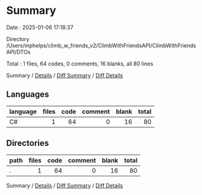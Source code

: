 # Summary

Date : 2025-01-06 17:18:37

Directory /Users/mphelps/climb_w_friends_v2/ClimbWithFriendsAPI/ClimbWithFriendsAPI/DTOs

Total : 1 files,  64 codes, 0 comments, 16 blanks, all 80 lines

Summary / [Details](details.md) / [Diff Summary](diff.md) / [Diff Details](diff-details.md)

## Languages
| language | files | code | comment | blank | total |
| :--- | ---: | ---: | ---: | ---: | ---: |
| C# | 1 | 64 | 0 | 16 | 80 |

## Directories
| path | files | code | comment | blank | total |
| :--- | ---: | ---: | ---: | ---: | ---: |
| . | 1 | 64 | 0 | 16 | 80 |

Summary / [Details](details.md) / [Diff Summary](diff.md) / [Diff Details](diff-details.md)